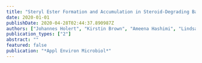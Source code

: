 ```yaml
---
title: "Steryl Ester Formation and Accumulation in Steroid-Degrading Bacteria"
date: 2020-01-01
publishDate: 2020-04-28T02:44:37.890987Z
authors: ["Johannes Holert", "Kirstin Brown", "Ameena Hashimi", "Lindsay D. Eltis", "William W. Mohn"]
publication_types: ["2"]
abstract: ""
featured: false
publication: "*Appl Environ Microbiol*"
---
```


